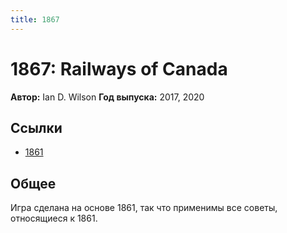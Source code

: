 ```yaml
---
title: 1867
---
```


# 1867: Railways of Canada

**Автор:** Ian D. Wilson
**Год выпуска:** 2017, 2020

## Ссылки

- [1861](../1861/)

## Общее

Игра сделана на основе 1861, так что применимы все советы, относящиеся к 1861.
